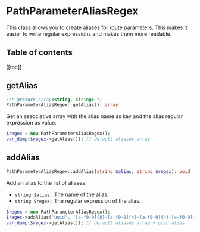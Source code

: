 # PathParameterAliasRegex

This class allows you to create aliases for route parameters. This makes it easier to write regular expressions and
makes them more readable.

## Table of contents

[[toc]]

## getAlias

```php
/** @return array<string, string> */
PathParameterAliasRegex::getAlias(): array
```

Get an associative array with the alias name as key and the alias regular expression as value.

```php
$regex = new PathParameterAliasRegex();
var_dump($regex->getAlias()); // default aliases array
```

## addAlias

```php
PathParameterAliasRegex::addAlias(string $alias, string $regex): void
```

Add an alias to the list of aliases.

- `string $alias` : The name of the alias.
- `string $regex` : The regular expression of the alias.

```php
$regex = new PathParameterAliasRegex();
$regex->addAlias('uuid', '[a-f0-9]{8}-[a-f0-9]{4}-[a-f0-9]{4}-[a-f0-9]{4}-[a-f0-9]{12}');
var_dump($regex->getAlias()); // default aliases array + uuid alias
```

